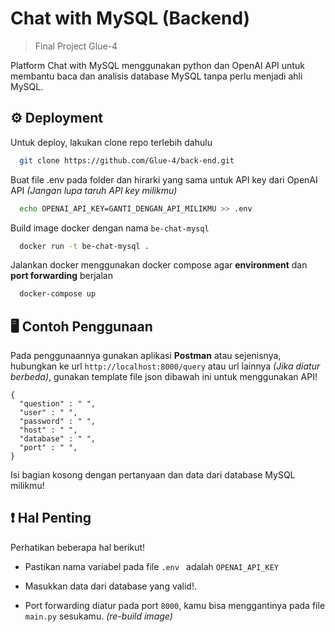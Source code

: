 
# Chat with MySQL (Backend) 

> Final Project Glue-4

Platform Chat with MySQL menggunakan python dan OpenAI API untuk membantu baca dan analisis database MySQL tanpa perlu menjadi ahli MySQL.

## ⚙️ Deployment

Untuk deploy, lakukan clone repo terlebih dahulu

```bash
  git clone https://github.com/Glue-4/back-end.git
```

Buat file .env pada folder dan hirarki yang sama untuk API key dari OpenAI API *(Jangan lupa taruh API key milikmu)*

```bash
  echo OPENAI_API_KEY=GANTI_DENGAN_API_MILIKMU >> .env
```

Build image docker dengan nama `be-chat-mysql`

```bash
  docker run -t be-chat-mysql .
```

Jalankan docker menggunakan docker compose agar **environment** dan **port forwarding** berjalan

```bash
  docker-compose up
```
## 🖥️ Contoh Penggunaan

Pada penggunaannya gunakan aplikasi **Postman** atau sejenisnya, hubungkan ke url `http://localhost:8000/query` atau url lainnya *(Jika diatur berbeda)*, gunakan template file json dibawah ini untuk menggunakan API!

```
{
  "question" : " ",
  "user" : " ",
  "password" : " ",
  "host" : " ",
  "database" : " ",
  "port" : " ",
}
```

Isi bagian kosong dengan pertanyaan dan data dari database MySQL milikmu!

## ❗ Hal Penting 

Perhatikan beberapa hal berikut!

- Pastikan nama variabel pada file  `.env ` adalah  `OPENAI_API_KEY`

- Masukkan data dari database yang valid!.

- Port forwarding diatur pada port `8000`, kamu bisa menggantinya pada file `main.py` sesukamu. *(re-build image)*
